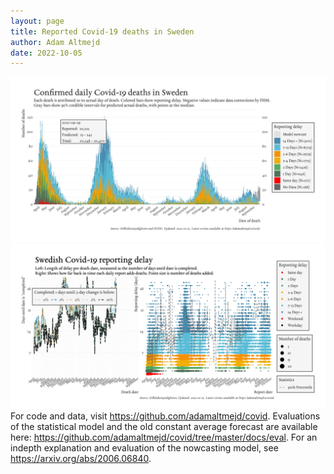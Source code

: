 ```yaml
---
layout: page
title: Reported Covid-19 deaths in Sweden
author: Adam Altmejd
date: 2022-10-05
---
```


![Graph of Swedish Covid-19 deaths with reporting delay.](deaths_lag_sweden_2022-10-05.png "Swedish Covid-19 deaths.")
![Graph of Swedish Covid-19 reporting delay in daily deaths.](lag_trend_sweden_2022-10-05.png "Trend in Swedish Covid-19 mortality reporting delay.")
For code and data, visit <https://github.com/adamaltmejd/covid>.
Evaluations of the statistical model and the old constant average forecast are available here: <https://github.com/adamaltmejd/covid/tree/master/docs/eval>.
For an indepth explanation and evaluation of the nowcasting model, see <https://arxiv.org/abs/2006.06840>.

